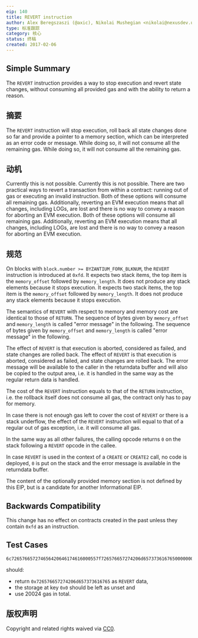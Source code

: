 ```yaml
---
eip: 140
title: REVERT instruction
author: Alex Beregszaszi (@axic), Nikolai Mushegian <nikolai@nexusdev.us>
type: 标准跟踪
category: 核心
status: 终稿
created: 2017-02-06
---
```


## Simple Summary

The `REVERT` instruction provides a way to stop execution and revert state changes, without consuming all provided gas and with the ability to return a reason.

## 摘要

The `REVERT` instruction will stop execution, roll back all state changes done so far and provide a pointer to a memory section, which can be interpreted as an error code or message. While doing so, it will not consume all the remaining gas. While doing so, it will not consume all the remaining gas.

## 动机

Currently this is not possible. Currently this is not possible. There are two practical ways to revert a transaction from within a contract: running out of gas or executing an invalid instruction. Both of these options will consume all remaining gas. Additionally, reverting an EVM execution means that all changes, including LOGs, are lost and there is no way to convey a reason for aborting an EVM execution. Both of these options will consume all remaining gas. Additionally, reverting an EVM execution means that all changes, including LOGs, are lost and there is no way to convey a reason for aborting an EVM execution.

## 规范

On blocks with `block.number >= BYZANTIUM_FORK_BLKNUM`, the `REVERT` instruction is introduced at `0xfd`. It expects two stack items, the top item is the `memory_offset` followed by `memory_length`. It does not produce any stack elements because it stops execution. It expects two stack items, the top item is the `memory_offset` followed by `memory_length`. It does not produce any stack elements because it stops execution.

The semantics of `REVERT` with respect to memory and memory cost are identical to those of `RETURN`. The sequence of bytes given by `memory_offset` and `memory_length` is called "error message" in the following. The sequence of bytes given by `memory_offset` and `memory_length` is called "error message" in the following.

The effect of `REVERT` is that execution is aborted, considered as failed, and state changes are rolled back. The effect of `REVERT` is that execution is aborted, considered as failed, and state changes are rolled back. The error message will be available to the caller in the returndata buffer and will also be copied to the output area, i.e. it is handled in the same way as the regular return data is handled.

The cost of the `REVERT` instruction equals to that of the `RETURN` instruction, i.e. the rollback itself does not consume all gas, the contract only has to pay for memory.

In case there is not enough gas left to cover the cost of `REVERT` or there is a stack underflow, the effect of the `REVERT` instruction will equal to that of a regular out of gas exception, i.e. it will consume all gas.

In the same way as all other failures, the calling opcode returns `0` on the stack following a `REVERT` opcode in the callee.

In case `REVERT` is used in the context of a `CREATE` or `CREATE2` call, no code is deployed, `0` is put on the stack and the error message is available in the returndata buffer.

The content of the optionally provided memory section is not defined by this EIP, but is a candidate for another Informational EIP.

## Backwards Compatibility

This change has no effect on contracts created in the past unless they contain `0xfd` as an instruction.

## Test Cases

```
6c726576657274656420646174616000557f726576657274206d657373616765000000000000000000000000000000000000600052600e6000fd
```

should:
- return `0x726576657274206d657373616765` as `REVERT` data,
- the storage at key `0x0` should be left as unset and
- use 20024 gas in total.

## 版权声明

Copyright and related rights waived via [CC0](../LICENSE.md).

